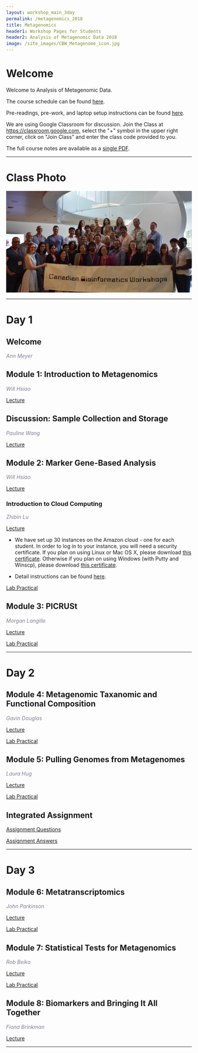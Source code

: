```yaml
---
layout: workshop_main_3day
permalink: /metagenomics_2018
title: Metagenomics
header1: Workshop Pages for Students
header2: Analysis of Metagenomic Data 2018
image: /site_images/CBW_Metagenome_icon.jpg
---
```


# Welcome <a id="welcome"></a>

Welcome to Analysis of Metagenomic Data.

The course schedule can be found [here](https://bioinformaticsdotca.github.io/Metagenomics_2018_schedule).

Pre-readings, pre-work, and laptop setup instructions can be found [here](https://bioinformaticsdotca.github.io/metagenomics_2018_prework).<a id="preworkshop"></a>  

We are using Google Classroom for discussion. Join the Class at https://classroom.google.com, select the "+" symbol in the upper right corner, click on "Join Class" and enter the class code provided to you.

The full course notes are available as a [single PDF](https://drive.google.com/open?id=1y7f1DRGxSp3W5glUUmDY2E5v6d_m-A1k).  

***

# Class Photo
 
<img src="https://github.com/bioinformaticsdotca/Metagenomics_2018/blob/master/DSC_0611.jpg?raw=true" alt="Class Photo" width="750" />

***

# Day 1 <a id="day1"></a>

##  Welcome 

  *<font color="#827e9c">Ann Meyer</font>*

## Module 1: Introduction to Metagenomics

*<font color="#827e9c">Will Hsiao</font>* 

[Lecture](https://drive.google.com/open?id=1duCGV_RVxBUCEHFjJtCHJOAN_-iVW13w)   

## Discussion: Sample Collection and Storage

*<font color="#827e9c">Pauline Wang</font>* 

[Lecture](https://drive.google.com/a/bioinformatics.ca/file/d/1N2nRFJql0uwt7ioPhEc7LWOdGP_v6GqF/view?usp=sharing)

## Module 2: Marker Gene-Based Analysis

*<font color="#827e9c">Will Hsiao</font>* 

[Lecture](https://drive.google.com/open?id=1HHe9CCUwioF9PZjy60AUwJQ3QS6i1yPA)

### Introduction to Cloud Computing

*<font color="#827e9c">Zhibin Lu</font>* 

[Lecture](https://drive.google.com/open?id=14_05fpg9mIbqU1fQQdTZ5EZXSwD_5OqA)

* We have set up 30 instances on the Amazon cloud - one for each student. In order to log in to your instance, you will need a security certificate. If you plan on using Linux or Mac OS X, please download [this certificate](http://main.oicrcbw.ca/private/CBWNY.pem). Otherwise if you plan on using Windows (with Putty and Winscp), please download [this certificate](http://main.oicrcbw.ca/private/CBWNY.ppk).

* Detail instructions can be found [here](https://bioinformaticsdotca.github.io/AWS_setup).

[Lab Practical](https://drive.google.com/a/bioinformatics.ca/file/d/1aFCh0EfrKW0rH3xkMWhzuhcnTqHZ4KiC/view?usp=sharing)  

## Module 3: PICRUSt

*<font color="#827e9c">Morgan Langille</font>* 

[Lecture](https://drive.google.com/open?id=1VSZFN7i95zo-VLUuVJpvhUETg0ixcq3x)  

[Lab Practical](https://github.com/LangilleLab/microbiome_helper/wiki/CBW-2018-PICRUSt2-Tutorial)  

***

# Day 2 <a id="day2"></a>

## Module 4: Metagenomic Taxanomic and Functional Composition

*<font color="#827e9c">Gavin Douglas</font>* 

[Lecture](https://drive.google.com/open?id=1e8r2hV8GF-JH_r7hcufwqaeTSJQUZJ0J)  

[Lab Practical](https://github.com/LangilleLab/microbiome_helper/wiki/CBW-2018-Metagenomic-Taxonomic-and-Functional-Composition-Tutorial)  
 
## Module 5: Pulling Genomes from Metagenomes

*<font color="#827e9c">Laura Hug</font>* 

[Lecture](https://drive.google.com/open?id=1QFjObDGVrULENRRHiDGvvk44zx92X5K0)  

[Lab Practical](http://merenlab.org/tutorials/infant-gut/)  

## Integrated Assignment

[Assignment Questions](https://bioinformaticsdotca.github.io/metagenomics_2018_IA)  

[Assignment Answers](https://bioinformaticsdotca.github.io/metagenomics_2018_IA_answers)  

***

# Day 3 <a id="day3"></a>

## Module 6: Metatranscriptomics

*<font color="#827e9c">John Parkinson</font>* 

[Lecture](https://drive.google.com/open?id=1ZWlcw0BR-Ys7mb3uuJmSAvqtbpJ4oPOZ)  

[Lab Practical](https://parkinsonlab.github.io/Metatranscriptome-Workshop/)  


## Module 7: Statistical Tests for Metagenomics

*<font color="#827e9c">Rob Beiko</font>* 

[Lecture](https://drive.google.com/open?id=1I74RHWUS_mKZpVr9cHtZ7qz-fjG3Ftjk)  

[Lab Practical]()  

## Module 8: Biomarkers and Bringing It All Together

*<font color="#827e9c">Fiona Brinkman</font>* 

[Lecture](https://drive.google.com/open?id=1N920bdCxc62T_7SW2lPCWdF_5ZU0gq4l)  

***
